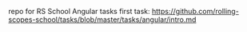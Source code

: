 repo for RS School Angular tasks
first task: https://github.com/rolling-scopes-school/tasks/blob/master/tasks/angular/intro.md